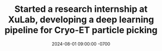 ---
title: "Started a research internship at XuLab, developing a deep learning pipeline for Cryo-ET particle picking"
date: 2024-08-01 09:00:00 -0700
---